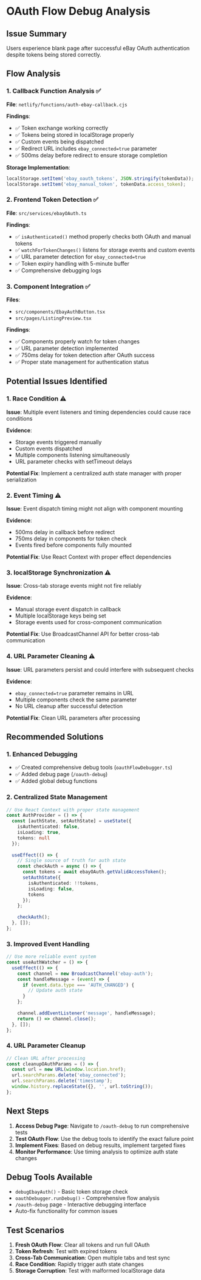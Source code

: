 # OAuth Flow Debug Analysis

## Issue Summary
Users experience blank page after successful eBay OAuth authentication despite tokens being stored correctly.

## Flow Analysis

### 1. Callback Function Analysis ✅
**File**: `netlify/functions/auth-ebay-callback.cjs`

**Findings**:
- ✅ Token exchange working correctly
- ✅ Tokens being stored in localStorage properly
- ✅ Custom events being dispatched
- ✅ Redirect URL includes `ebay_connected=true` parameter
- ✅ 500ms delay before redirect to ensure storage completion

**Storage Implementation**:
```javascript
localStorage.setItem('ebay_oauth_tokens', JSON.stringify(tokenData));
localStorage.setItem('ebay_manual_token', tokenData.access_token);
```

### 2. Frontend Token Detection ✅
**File**: `src/services/ebayOAuth.ts`

**Findings**:
- ✅ `isAuthenticated()` method properly checks both OAuth and manual tokens
- ✅ `watchForTokenChanges()` listens for storage events and custom events
- ✅ URL parameter detection for `ebay_connected=true`
- ✅ Token expiry handling with 5-minute buffer
- ✅ Comprehensive debugging logs

### 3. Component Integration ✅
**Files**: 
- `src/components/EbayAuthButton.tsx`
- `src/pages/ListingPreview.tsx`

**Findings**:
- ✅ Components properly watch for token changes
- ✅ URL parameter detection implemented
- ✅ 750ms delay for token detection after OAuth success
- ✅ Proper state management for authentication status

## Potential Issues Identified

### 1. Race Condition ⚠️
**Issue**: Multiple event listeners and timing dependencies could cause race conditions

**Evidence**:
- Storage events triggered manually
- Custom events dispatched
- Multiple components listening simultaneously
- URL parameter checks with setTimeout delays

**Potential Fix**: Implement a centralized auth state manager with proper serialization

### 2. Event Timing ⚠️
**Issue**: Event dispatch timing might not align with component mounting

**Evidence**:
- 500ms delay in callback before redirect
- 750ms delay in components for token check
- Events fired before components fully mounted

**Potential Fix**: Use React Context with proper effect dependencies

### 3. localStorage Synchronization ⚠️
**Issue**: Cross-tab storage events might not fire reliably

**Evidence**:
- Manual storage event dispatch in callback
- Multiple localStorage keys being set
- Storage events used for cross-component communication

**Potential Fix**: Use BroadcastChannel API for better cross-tab communication

### 4. URL Parameter Cleaning ⚠️
**Issue**: URL parameters persist and could interfere with subsequent checks

**Evidence**:
- `ebay_connected=true` parameter remains in URL
- Multiple components check the same parameter
- No URL cleanup after successful detection

**Potential Fix**: Clean URL parameters after processing

## Recommended Solutions

### 1. Enhanced Debugging
- ✅ Created comprehensive debug tools (`oauthFlowDebugger.ts`)
- ✅ Added debug page (`/oauth-debug`)
- ✅ Added global debug functions

### 2. Centralized State Management
```typescript
// Use React Context with proper state management
const AuthProvider = () => {
  const [authState, setAuthState] = useState({
    isAuthenticated: false,
    isLoading: true,
    tokens: null
  });
  
  useEffect(() => {
    // Single source of truth for auth state
    const checkAuth = async () => {
      const tokens = await ebayOAuth.getValidAccessToken();
      setAuthState({
        isAuthenticated: !!tokens,
        isLoading: false,
        tokens
      });
    };
    
    checkAuth();
  }, []);
};
```

### 3. Improved Event Handling
```typescript
// Use more reliable event system
const useAuthWatcher = () => {
  useEffect(() => {
    const channel = new BroadcastChannel('ebay-auth');
    const handleMessage = (event) => {
      if (event.data.type === 'AUTH_CHANGED') {
        // Update auth state
      }
    };
    
    channel.addEventListener('message', handleMessage);
    return () => channel.close();
  }, []);
};
```

### 4. URL Parameter Cleanup
```typescript
// Clean URL after processing
const cleanupOAuthParams = () => {
  const url = new URL(window.location.href);
  url.searchParams.delete('ebay_connected');
  url.searchParams.delete('timestamp');
  window.history.replaceState({}, '', url.toString());
};
```

## Next Steps

1. **Access Debug Page**: Navigate to `/oauth-debug` to run comprehensive tests
2. **Test OAuth Flow**: Use the debug tools to identify the exact failure point
3. **Implement Fixes**: Based on debug results, implement targeted fixes
4. **Monitor Performance**: Use timing analysis to optimize auth state changes

## Debug Tools Available

- `debugEbayAuth()` - Basic token storage check
- `oauthDebugger.runDebug()` - Comprehensive flow analysis
- `/oauth-debug` page - Interactive debugging interface
- Auto-fix functionality for common issues

## Test Scenarios

1. **Fresh OAuth Flow**: Clear all tokens and run full OAuth
2. **Token Refresh**: Test with expired tokens
3. **Cross-Tab Communication**: Open multiple tabs and test sync
4. **Race Condition**: Rapidly trigger auth state changes
5. **Storage Corruption**: Test with malformed localStorage data